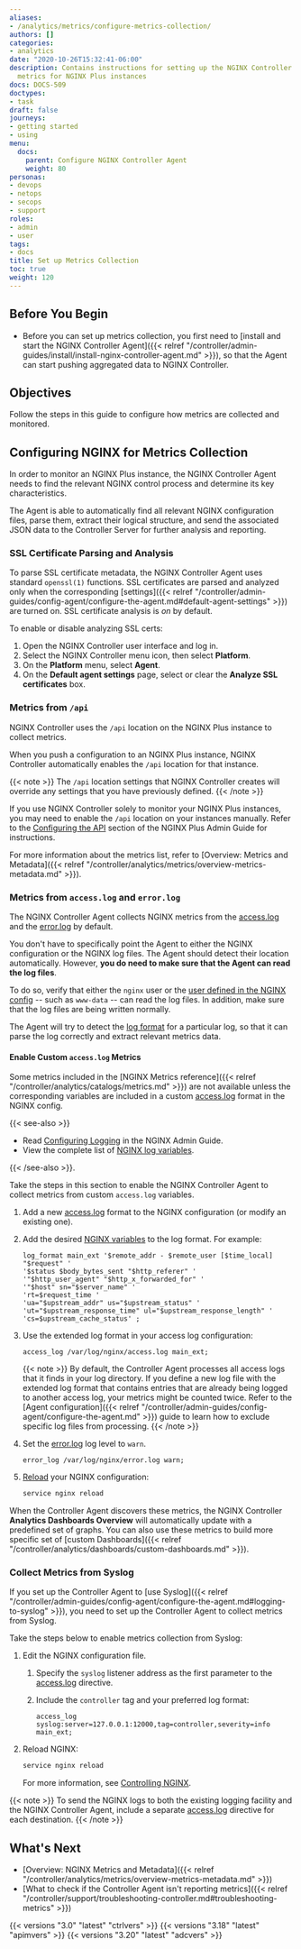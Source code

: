 ```yaml
---
aliases:
- /analytics/metrics/configure-metrics-collection/
authors: []
categories:
- analytics
date: "2020-10-26T15:32:41-06:00"
description: Contains instructions for setting up the NGINX Controller Agent to collect
  metrics for NGINX Plus instances
docs: DOCS-509
doctypes:
- task
draft: false
journeys:
- getting started
- using
menu:
  docs:
    parent: Configure NGINX Controller Agent
    weight: 80
personas:
- devops
- netops
- secops
- support
roles:
- admin
- user
tags:
- docs
title: Set up Metrics Collection
toc: true
weight: 120
---
```


## Before You Begin

* Before you can set up metrics collection, you first need to [install and start the NGINX Controller Agent]({{< relref "/controller/admin-guides/install/install-nginx-controller-agent.md" >}}), so that the Agent can start pushing aggregated data to NGINX Controller.

## Objectives

Follow the steps in this guide to configure how metrics are collected and monitored.

## Configuring NGINX for Metrics Collection

In order to monitor an NGINX Plus instance, the NGINX Controller Agent needs to find the relevant NGINX control process and determine its key characteristics.

The Agent is able to automatically find all relevant NGINX configuration files, parse them, extract their logical structure, and send the associated JSON data to the Controller Server for further analysis and reporting.

### SSL Certificate Parsing and Analysis

To parse SSL certificate metadata, the NGINX Controller Agent uses standard `openssl(1)` functions. SSL certificates are parsed and analyzed only when the corresponding [settings]({{< relref "/controller/admin-guides/config-agent/configure-the-agent.md#default-agent-settings" >}}) are turned on. SSL certificate analysis is *on* by default.

To enable or disable analyzing SSL certs:

1. Open the NGINX Controller user interface and log in.
2. Select the NGINX Controller menu icon, then select **Platform**.
3. On the **Platform** menu, select **Agent**.
4. On the **Default agent settings** page, select or clear the **Analyze SSL certificates** box.

### Metrics from `/api`

NGINX Controller uses the `/api` location on the NGINX Plus instance to collect metrics.

When you push a configuration to an NGINX Plus instance, NGINX Controller automatically enables the `/api` location for that instance.

{{< note >}}
The `/api` location settings that NGINX Controller creates will override any settings that you have previously defined.
{{< /note >}}

If you use NGINX Controller solely to monitor your NGINX Plus instances, you may need to enable the `/api` location on your instances manually.
Refer to the [Configuring the API](https://docs.nginx.com/nginx/admin-guide/monitoring/live-activity-monitoring/#configuring-the-api) section of the NGINX Plus Admin Guide for instructions.

For more information about the metrics list, refer to [Overview: Metrics and Metadata]({{< relref "/controller/analytics/metrics/overview-metrics-metadata.md" >}}).

### Metrics from `access.log` and `error.log`

The NGINX Controller Agent collects NGINX metrics from the [access.log](http://nginx.org/en/docs/http/ngx_http_log_module.html) and the [error.log](http://nginx.org/en/docs/ngx_core_module.html#error_log) by default. 

You don't have to specifically point the Agent to either the NGINX configuration or the NGINX log files. The Agent should detect their location automatically. However, **you do need to make sure that the Agent can read the log files**. 

To do so, verify that either the `nginx` user or the [user defined in the NGINX config](https://nginx.org/en/docs/ngx_core_module.html#user) -- such as `www-data` -- can read the log files. In addition, make sure that the log files are being written normally.

The Agent will try to detect the [log format](https://nginx.org/en/docs/http/ngx_http_log_module.html#log_format) for a particular log, so that it can parse the log correctly and extract relevant metrics data.

#### Enable Custom `access.log` Metrics

Some metrics included in the [NGINX Metrics reference]({{< relref "/controller/analytics/catalogs/metrics.md" >}}) are not available unless the corresponding variables are included in a custom [access.log](https://nginx.org/en/docs/http/ngx_http_log_module.html) format in the NGINX config. 

{{< see-also >}}

- Read [Configuring Logging](https://docs.nginx.com/nginx/admin-guide/monitoring/logging/#setting-up-the-access-log) in the NGINX Admin Guide.
- View the complete list of [NGINX log variables](https://nginx.org/en/docs/varindex.html).

{{< /see-also >}}.

Take the steps in this section to enable the NGINX Controller Agent to collect metrics from custom `access.log` variables. 

1. Add a new [access.log](https://nginx.org/en/docs/http/ngx_http_log_module.html) format to the NGINX configuration (or modify an existing one). 
   
2. Add the desired [NGINX variables](https://nginx.org/en/docs/varindex.html) to the log format. For example:

   ```nginx
   log_format main_ext '$remote_addr - $remote_user [$time_local] "$request" '
   '$status $body_bytes_sent "$http_referer" '
   '"$http_user_agent" "$http_x_forwarded_for" '
   '"$host" sn="$server_name" '
   'rt=$request_time '
   'ua="$upstream_addr" us="$upstream_status" '
   'ut="$upstream_response_time" ul="$upstream_response_length" '
   'cs=$upstream_cache_status' ;
   ```
   
3. Use the extended log format in your access log configuration:

   ```nginx
   access_log /var/log/nginx/access.log main_ext;
   ```

   {{< note >}} 
By default, the Controller Agent processes all access logs that it finds in your log directory. If you define a new log file with the extended log format that contains entries that are already being logged to another access log, your metrics might be counted twice. Refer to the [Agent configuration]({{< relref "/controller/admin-guides/config-agent/configure-the-agent.md" >}}) guide to learn how to exclude specific log files from processing.
   {{< /note >}}

4. Set the [error.log](https://nginx.org/en/docs/ngx_core_module.html#error_log) log level to `warn`.

   ```nginx
   error_log /var/log/nginx/error.log warn;
   ```

5. [Reload](https://nginx.org/en/docs/control.html) your NGINX configuration:
   
   ```bash
   service nginx reload
   ```

When the Controller Agent discovers these metrics, the NGINX Controller **Analytics Dashboards Overview** will automatically update with a predefined set of graphs. 
You can also use these metrics to build more specific set of [custom Dashboards]({{< relref "/controller/analytics/dashboards/custom-dashboards.md" >}}). 

### Collect Metrics from Syslog

If you set up the Controller Agent to [use Syslog]({{< relref "/controller/admin-guides/config-agent/configure-the-agent.md#logging-to-syslog" >}}), you need to set up the Controller Agent to collect metrics from Syslog.

Take the steps below to enable metrics collection from Syslog:

1. Edit the NGINX configuration file.
   
   1. Specify the `syslog` listener address as the first parameter to the [access.log](https://nginx.org/en/docs/http/ngx_http_log_module.html) directive. 
   2. Include the `controller` tag and your preferred log format:

      ```nginx
      access_log syslog:server=127.0.0.1:12000,tag=controller,severity=info main_ext;
      ```

2. Reload NGINX:

   ```bash
   service nginx reload
   ```

   For more information, see [Controlling NGINX](https://nginx.org/en/docs/control.html).

{{< note >}} 
To send the NGINX logs to both the existing logging facility and the NGINX Controller Agent, include a separate [access.log](https://nginx.org/en/docs/http/ngx_http_log_module.html) directive for each destination.
{{< /note >}}


## What's Next

* [Overview: NGINX Metrics and Metadata]({{< relref "/controller/analytics/metrics/overview-metrics-metadata.md" >}})
* [What to check if the Controller Agent isn't reporting metrics]({{< relref "/controller/support/troubleshooting-controller.md#troubleshooting-metrics" >}})

{{< versions "3.0" "latest" "ctrlvers" >}}
{{< versions "3.18" "latest" "apimvers" >}}
{{< versions "3.20" "latest" "adcvers" >}}
